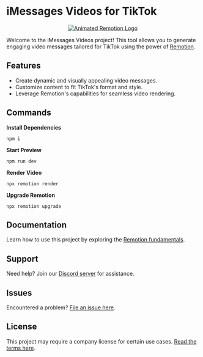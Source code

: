 # iMessages Videos for TikTok

<p align="center">
  <a href="https://github.com/remotion-dev/logo">
    <picture>
      <source media="(prefers-color-scheme: dark)" srcset="https://github.com/remotion-dev/logo/raw/main/animated-logo-banner-dark.gif">
      <img alt="Animated Remotion Logo" src="https://github.com/remotion-dev/logo/raw/main/animated-logo-banner-light.gif">
    </picture>
  </a>
</p>

Welcome to the iMessages Videos project! This tool allows you to generate engaging video messages tailored for TikTok using the power of [Remotion](https://www.remotion.dev/).

## Features

- Create dynamic and visually appealing video messages.
- Customize content to fit TikTok's format and style.
- Leverage Remotion's capabilities for seamless video rendering.

## Commands

**Install Dependencies**

```console
npm i
```

**Start Preview**

```console
npm run dev
```

**Render Video**

```console
npx remotion render
```

**Upgrade Remotion**

```console
npx remotion upgrade
```

## Documentation

Learn how to use this project by exploring the [Remotion fundamentals](https://www.remotion.dev/docs/the-fundamentals).

## Support

Need help? Join our [Discord server](https://discord.gg/6VzzNDwUwV) for assistance.

## Issues

Encountered a problem? [File an issue here](https://github.com/remotion-dev/remotion/issues/new).

## License

This project may require a company license for certain use cases. [Read the terms here](https://github.com/remotion-dev/remotion/blob/main/LICENSE.md).
